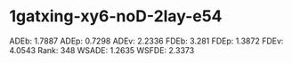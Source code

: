 # 1gatxing-xy6-noD-2lay-e54

ADEb: 1.7887
ADEp: 0.7298
ADEv: 2.2336
FDEb: 3.281
FDEp: 1.3872
FDEv: 4.0543
Rank: 348
WSADE: 1.2635
WSFDE: 2.3373